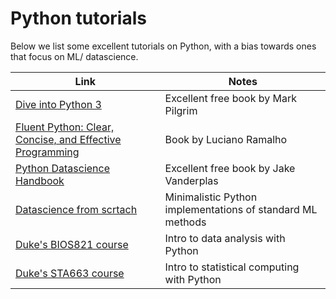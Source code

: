 # Python tutorials

Below we list some excellent tutorials on Python, with a bias towards ones that focus on ML/ datascience. 

|Link|Notes|
|-|----|
|[Dive into Python 3](https://www.diveinto.org/python3/table-of-contents.html)| Excellent free book by Mark Pilgrim|
|[Fluent Python: Clear, Concise, and Effective Programming](https://www.amazon.com/Fluent-Python-Concise-Effective-Programming/dp/1491946008)| Book by Luciano Ramalho|
|[Python Datascience Handbook](https://github.com/jakevdp/PythonDataScienceHandbook)| Excellent free book by Jake Vanderplas|
|[Datascience from scrtach](https://www.oreilly.com/library/view/data-science-from/9781492041122/)| Minimalistic Python implementations of standard ML methods |
|[Duke's BIOS821 course](http://people.duke.edu/~ccc14/bios-821-2017/index.html)| Intro to data analysis with Python |
|[Duke's STA663 course](http://people.duke.edu/~ccc14/sta-663-2019/)| Intro to statistical computing with Python |

